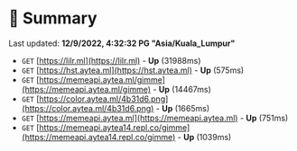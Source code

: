 # 📖 Summary
Last updated: **12/9/2022, 4:32:32 PG "Asia/Kuala_Lumpur"**

- `GET` [https://lilr.ml](https://lilr.ml) - **Up** (31988ms)
- `GET` [https://hst.aytea.ml](https://hst.aytea.ml) - **Up** (575ms)
- `GET` [https://memeapi.aytea.ml/gimme](https://memeapi.aytea.ml/gimme) - **Up** (14467ms)
- `GET` [https://color.aytea.ml/4b31d6.png](https://color.aytea.ml/4b31d6.png) - **Up** (1665ms)
- `GET` [https://memeapi.aytea.ml](https://memeapi.aytea.ml) - **Up** (751ms)
- `GET` [https://memeapi.aytea14.repl.co/gimme](https://memeapi.aytea14.repl.co/gimme) - **Up** (1039ms)
